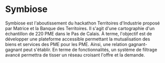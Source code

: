 # Symbiose 

Symbiose est l'aboutissement du hackathon Territoires d'Industrie proposé par Matrice et la Banque des Territoires.
Il s'agit d'une cartographie d'un échantillon de 220 PME dans le Pas de Calais.
À terme, l'objectif est de développer une plateforme accessible permettant la mutualisation des biens et services des PME pour les PME.
Ainsi, une relation gagnant-gagnant peut s'établir.
En terme de fonctionnalités, un système de filtrage avancé permettra de tisser un réseau croisant l'offre et la demande.
